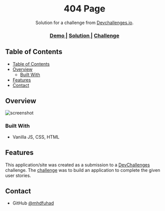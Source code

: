 <h1 align="center">404 Page</h1>

<div align="center">
   Solution for a challenge from  <a href="http://devchallenges.io" target="_blank">Devchallenges.io</a>.
</div>

<div align="center">
  <h3>
    <a href="https://404-error-challenge-page.netlify.app/">
      Demo
    </a>
    <span> | </span>
    <a href="https://404-error-challenge-page.netlify.app/">
      Solution
    </a>
    <span> | </span>
    <a href="https://devchallenges.io/challenges/wBunSb7FPrIepJZAg0sY">
      Challenge
    </a>
  </h3>
</div>

## Table of Contents

- [Table of Contents](#table-of-contents)
- [Overview](#overview)
  - [Built With](#built-with)
- [Features](#features)
- [Contact](#contact)

## Overview

![screenshot](https://user-images.githubusercontent.com/77447622/196013157-1bf14204-ff13-4750-8215-b0990d6a5b7b.png)


### Built With

- Vanilla JS, CSS, HTML

## Features

This application/site was created as a submission to a [DevChallenges](https://devchallenges.io/challenges) challenge. The [challenge](https://devchallenges.io/challenges/xobQBuf8zWWmiYMIAZe0) was to build an application to complete the given user stories.

## Contact
- GitHub [@mhdfuhad](https://github.com/mhdfuhad)

